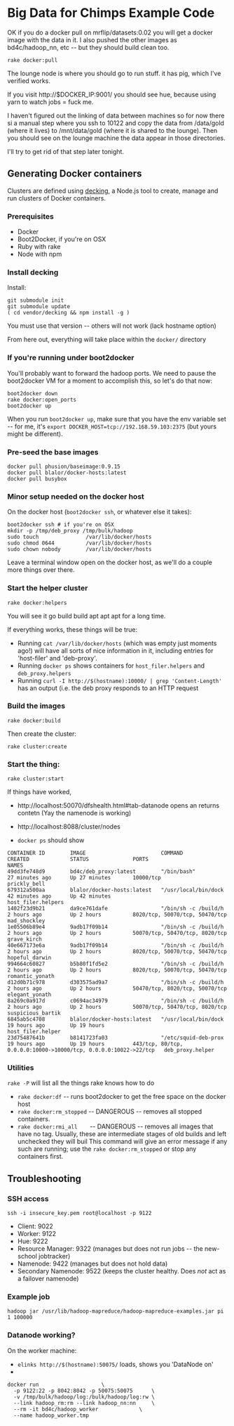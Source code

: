 # Big Data for Chimps Example Code

OK if you do a docker pull on mrflip/datasets:0.02 you will get a docker image with the data in it. I also pushed the other images as bd4c/hadoop_nn, etc -- but they should build clean too.

```
rake docker:pull
```

The lounge node is where you should go to run stuff. it has pig, which I've verified works.

If you visit http://$DOCKER_IP:9001/ you should see hue, because using yarn to watch jobs = fuck me.

I haven't figured out the linking of data between machines so for now there si a manual step where you ssh to 10122 and copy the data from /data/gold (where it lives) to /mnt/data/gold (where it is shared to the lounge). Then you should see on the lounge machine the data appear in those directories.

I'll try to get rid of that step later tonight.

## Generating Docker containers


Clusters are defined using [decking](http://decking.io), a Node.js tool to create, manage and run clusters of Docker containers.

### Prerequisites

* Docker
* Boot2Docker, if you're on OSX
* Ruby with rake
* Node with npm

### Install decking



Install:

```
git submodule init
git submodule update
( cd vendor/decking && npm install -g )
```

You must use that version -- others will not work (lack hostname option)

From here out, everything will take place within the `docker/` directory

### If you're running under boot2docker

You'll probably want to forward the hadoop ports. We need to pause the boot2docker VM for a moment to accomplish this, so let's do that now:

```
boot2docker down
rake docker:open_ports
boot2docker up
```

When you run `boot2docker up`, make sure that you have the env variable set -- for me, it's `export DOCKER_HOST=tcp://192.168.59.103:2375` (but yours might be different).

### Pre-seed the base images

```
docker pull phusion/baseimage:0.9.15
docker pull blalor/docker-hosts:latest
docker pull busybox
```

### Minor setup needed on the docker host

On the docker host (`boot2docker ssh`, or whatever else it takes):

```
boot2docker ssh # if you're on OSX
mkdir -p /tmp/deb_proxy /tmp/bulk/hadoop
sudo touch               /var/lib/docker/hosts
sudo chmod 0644          /var/lib/docker/hosts
sudo chown nobody        /var/lib/docker/hosts
```

Leave a terminal window open on the docker host, as we'll do a couple more things over there.

### Start the helper cluster

```
rake docker:helpers
```

You will see it go build build apt apt apt for a long time.

If everything works, these things will be true:

* Running `cat /var/lib/docker/hosts` (which was empty just moments ago!) will have all sorts of nice information in it, including entries for 'host-filer' and 'deb-proxy'.
* Running `docker ps` shows containers for `host_filer.helpers` and `deb_proxy.helpers`
* Running `curl -I http://$(hostname):10000/ | grep 'Content-Length'` has an output (i.e. the deb proxy responds to an HTTP request

### Build the images

```
rake docker:build
```

Then create the cluster:

```
rake cluster:create
```

### Start the thing:

```
rake cluster:start
```

If things have worked,

* http://localhost:50070/dfshealth.html#tab-datanode opens an returns contetn (Yay the namenode is working)
* http://localhost:8088/cluster/nodes

* `docker ps` should show

```
CONTAINER ID        IMAGE                        COMMAND                CREATED             STATUS              PORTS                                                              NAMES
49dd3fe748d9        bd4c/deb_proxy:latest        "/bin/bash"            27 minutes ago      Up 27 minutes       10000/tcp                                                          prickly_bell         
679312a500aa        blalor/docker-hosts:latest   "/usr/local/bin/dock   42 minutes ago      Up 42 minutes                                                                          host_filer.helpers   
1402f23d9b21        da9ce761dafe                 "/bin/sh -c /build/h   2 hours ago         Up 2 hours          8020/tcp, 50070/tcp, 50470/tcp                                     mad_shockley         
1e05506b89e4        9adb17f09b14                 "/bin/sh -c /build/h   2 hours ago         Up 2 hours          50070/tcp, 50470/tcp, 8020/tcp                                     grave_kirch          
40e667173e6a        9adb17f09b14                 "/bin/sh -c /build/h   2 hours ago         Up 2 hours          8020/tcp, 50070/tcp, 50470/tcp                                     hopeful_darwin       
994664c60827        b5b80f1fd5e2                 "/bin/sh -c /build/h   2 hours ago         Up 2 hours          8020/tcp, 50070/tcp, 50470/tcp                                     romantic_yonath      
d12d0b71c978        d303575ad9a7                 "/bin/sh -c /build/h   2 hours ago         Up 2 hours          50470/tcp, 8020/tcp, 50070/tcp                                     elegant_yonath       
8a269c0a917d        c0694ac34979                 "/bin/sh -c /build/h   2 hours ago         Up 2 hours          50070/tcp, 50470/tcp, 8020/tcp                                     suspicious_bartik    
6845ab5c4708        blalor/docker-hosts:latest   "/usr/local/bin/dock   19 hours ago        Up 19 hours                                                                            host_filer.helper    
23d75487641b        b8141723fa03                 "/etc/squid-deb-prox   19 hours ago        Up 19 hours         443/tcp, 80/tcp, 0.0.0.0:10000->10000/tcp, 0.0.0.0:10022->22/tcp   deb_proxy.helper
```


### Utilities

`rake -P` will list all the things rake knows how to do

* `rake docker:df`         -- runs boot2docker to get the free space on the docker host
* `rake docker:rm_stopped` -- DANGEROUS -- removes all stopped containers. 
* `rake docker:rmi_all    `-- DANGEROUS -- removes all images that have no tag. Usually, these are intermediate stages of old builds and left unchecked they will buil This command will give an error message if any such are running; use the `rake docker:rm_stopped` or stop any containers first.


## Troubleshooting

### SSH access

```
ssh -i insecure_key.pem root@localhost -p 9122
```

* Client:	      9022
* Worker:	      9122
* Hue:		      9222
* Resource Manager:   9322 (manages but does not run jobs -- the new-school jobtracker)
* Namenode:	      9422 (manages but does not hold data)
* Secondary Namenode: 9522 (keeps the cluster healthy. Does *not* act as a failover namenode)


### Example job

```
hadoop jar /usr/lib/hadoop-mapreduce/hadoop-mapreduce-examples.jar pi 1 100000
```

### Datanode working?

On the worker machine:

* `elinks http://$(hostname):50075/` loads, shows you 'DataNode on'
* 


```
docker run				      \
  -p 9122:22 -p 8042:8042 -p 50075:50075      \
  -v /tmp/bulk/hadoop/log:/bulk/hadoop/log:rw \
  --link hadoop_rm:rm --link hadoop_nn:nn     \
  --rm -it bd4c/hadoop_worker		      \
  --name hadoop_worker.tmp
  
```
